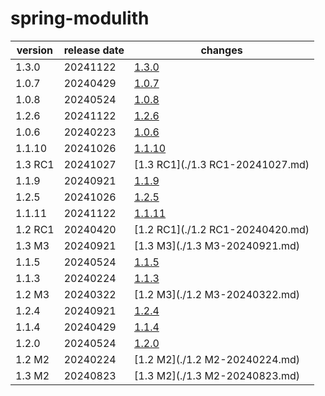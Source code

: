 # spring-modulith	


|version|release date|changes|
|---|---|---|
|1.3.0|20241122|[1.3.0](./1.3.0-20241122.md)|
|1.0.7|20240429|[1.0.7](./1.0.7-20240429.md)|
|1.0.8|20240524|[1.0.8](./1.0.8-20240524.md)|
|1.2.6|20241122|[1.2.6](./1.2.6-20241122.md)|
|1.0.6|20240223|[1.0.6](./1.0.6-20240223.md)|
|1.1.10|20241026|[1.1.10](./1.1.10-20241026.md)|
|1.3 RC1|20241027|[1.3 RC1](./1.3 RC1-20241027.md)|
|1.1.9|20240921|[1.1.9](./1.1.9-20240921.md)|
|1.2.5|20241026|[1.2.5](./1.2.5-20241026.md)|
|1.1.11|20241122|[1.1.11](./1.1.11-20241122.md)|
|1.2 RC1|20240420|[1.2 RC1](./1.2 RC1-20240420.md)|
|1.3 M3|20240921|[1.3 M3](./1.3 M3-20240921.md)|
|1.1.5|20240524|[1.1.5](./1.1.5-20240524.md)|
|1.1.3|20240224|[1.1.3](./1.1.3-20240224.md)|
|1.2 M3|20240322|[1.2 M3](./1.2 M3-20240322.md)|
|1.2.4|20240921|[1.2.4](./1.2.4-20240921.md)|
|1.1.4|20240429|[1.1.4](./1.1.4-20240429.md)|
|1.2.0|20240524|[1.2.0](./1.2.0-20240524.md)|
|1.2 M2|20240224|[1.2 M2](./1.2 M2-20240224.md)|
|1.3 M2|20240823|[1.3 M2](./1.3 M2-20240823.md)|
